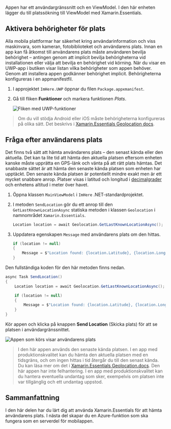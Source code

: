 Appen har ett användargränssnitt och en ViewModel. I den här enheten lägger du till platssökning till ViewModel med Xamarin.Essentials.

## <a name="enable-location-permissions"></a>Aktivera behörigheter för plats

Alla mobila plattformar har säkerhet kring användarinformation och viss maskinvara, som kameran, fotobiblioteket och användarens plats. Innan en app kan få åtkomst till användarens plats måste användaren bevilja behörighet – antingen genom att implicit bevilja behörigheterna vid installationen eller välja att bevilja en behörighet vid körning. När du visar en UWP-app i butiken visar listan vilka behörigheter som appen behöver. Genom att installera appen godkänner behörighet implicit. Behörigheterna konfigureras i en appmanifestfil.

1. I approjektet `ImHere.UWP` öppnar du filen `Package.appxmanifest`.

2. Gå till fliken **Funktioner** och markera funktionen *Plats*.

    ![Fliken med UWP-funktioner](../media/4-uwp-location-capability.png)

> Om du vill stödja Android eller iOS måste behörigheterna konfigureras på olika sätt. Det beskrivs i [Xamarin.Essentials Geolocation docs](https://docs.microsoft.com/xamarin/essentials/geolocation?tabs=android#getting-started).

## <a name="query-for-the-users-location"></a>Fråga efter användarens plats

Det finns två sätt att hämta användarens plats – den senast kända eller den aktuella. Det kan ta lite tid att hämta den aktuella platsen eftersom enheten kanske måste upprätta en GPS-länk och vänta på att rätt plats hämtas. Det snabbaste sättet är att hämta den senaste kända platsen som enheten har upptäckt. Den senaste kända platsen är potentiellt mindre exakt men är ett mycket snabbare anrop. Platser visas i latitud och longitud i [decimalgrader](https://en.wikipedia.org/wiki/Decimal_degrees) och enhetens altitud i meter över havet.

1. Öppna klassen `MainViewModel` i `ImHere` .NET-standardprojektet.

2. I metoden `SendLocation` gör du ett anrop till den `GetLastKnownLocationAsync` statiska metoden i klassen `Geolocation` i namnområdet `Xamarin.Essentials`.

    ```cs
    Location location = await Geolocation.GetLastKnownLocationAsync();
    ```

3. Uppdatera egenskapen `Message` med användarens plats om den hittas.

    ```cs
    if (location != null)
    {
        Message = $"Location found: {location.Latitude}, {location.Longitude}.";
    }
    ```

Den fullständiga koden för den här metoden finns nedan.

```cs
async Task SendLocation()
{
    Location location = await Geolocation.GetLastKnownLocationAsync();

    if (location != null)
    {
        Message = $"Location found: {location.Latitude}, {location.Longitude}.";
    }
}
```

Kör appen och klicka på knappen **Send Location** (Skicka plats) för att se platsen i användargränssnittet.

![Appen som körs visar användarens plats](../media/4-running-app-showing-location.png)

> I den här appen används den senaste kända platsen. I en app med produktionskvalitet kan du hämta den aktuella platsen med en tidsgräns, och om ingen hittas i tid återgår du till den senast kända. Du kan läsa mer om det i [Xamarin.Essentials Geolocation.docs](https://docs.microsoft.com/xamarin/essentials/geolocation?tabs=uwp#using-geolocation). Den här appen har inte felhantering. I en app med produktionskvalitet kan du hantera eventuella undantag som sker, exempelvis om platsen inte var tillgänglig och ett undantag uppstod.

## <a name="summary"></a>Sammanfattning

I den här delen har du lärt dig att använda Xamarin.Essentials för att hämta användarens plats. I nästa del skapar du en Azure-funktion som ska fungera som en serverdel för mobilappen.